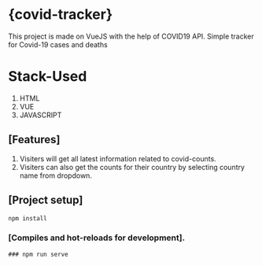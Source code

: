 # {covid-tracker}
This project is made on VueJS with the help of COVID19 API.
Simple tracker for Covid-19 cases and deaths

# Stack-Used
1. HTML
2. VUE
3. JAVASCRIPT

## [Features]
1. Visiters will get all latest information related to covid-counts.
2. Visiters can also get the counts for their country by selecting country name from dropdown.

## [Project setup]
```
npm install
```

### [Compiles and hot-reloads for development].

```
### npm run serve
```



